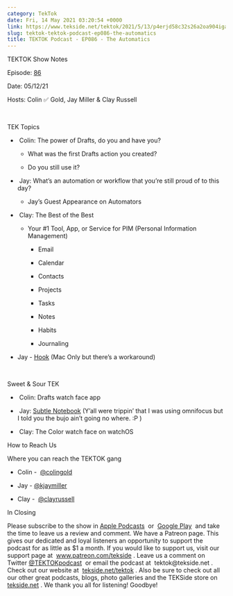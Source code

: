 ```yaml
---
category: TekTok
date: Fri, 14 May 2021 03:20:54 +0000
link: https://www.tekside.net/tektok/2021/5/13/p4erjd58c32s26a2oa904igauo0520
slug: tektok-tektok-podcast-ep086-the-automatics
title: TEKTOK Podcast - EP086 - The Automatics
---
```


<p class="">TEKTOK Show Notes</p><p class="">Episode: <a href="http://tekside.net/tektok?format=rss"><span>86</span></a></p><p class="">Date: 05/12/21</p><p class="">Hosts: Colin ✅ Gold, Jay Miller &amp; Clay Russell</p><p class=""><br /></p><p class="">TEK Topics</p><ul><li><p class="">&nbsp;Colin: The power of Drafts, do you and have you?</p><ul><li><p class="">What was the first Drafts action you created?</p></li><li><p class="">Do you still use it?</p></li></ul></li><li><p class="">&nbsp;Jay: What’s an automation or workflow that you’re still proud of to this day?</p><ul><li><p class="">Jay’s Guest Appearance on Automators</p></li></ul></li><li><p class="">&nbsp;Clay: The Best of the Best</p><ul><li><p class="">Your #1 Tool, App, or Service for PIM (Personal Information Management)</p><ul><li><p class="">Email&nbsp;</p></li><li><p class="">Calendar</p></li><li><p class="">Contacts</p></li><li><p class="">Projects&nbsp;</p></li><li><p class="">Tasks</p></li><li><p class="">Notes</p></li><li><p class="">Habits</p></li><li><p class="">Journaling&nbsp;</p></li></ul></li></ul></li></ul><ul><li><p class="">Jay - <a href="https://hookproductivity.com/"><span>Hook</span></a> (Mac Only but there’s a workaround)</p></li></ul><p class="">&nbsp;&nbsp;&nbsp; &nbsp;&nbsp;&nbsp; </p><p class="">Sweet &amp; Sour TEK</p><ul><li><p class="">&nbsp;Colin: Drafts watch face app</p></li><li><p class="">&nbsp;Jay: <a href="https://cottonbureau.com/products/the-subtle-notebook"><span>Subtle Notebook</span></a> (Y’all were trippin’ that I was using omnifocus but I told you the bujo ain’t going no where. :P )</p></li><li><p class="">&nbsp;Clay: The Color watch face on watchOS</p></li></ul><p class=""></p><p class="">How to Reach Us</p><p class="">Where you can reach the TEKTOK gang</p><ul><li><p class="">Colin -&nbsp; <a href="http://twitter.com/colingold"><span>@colingold</span></a>&nbsp;</p></li><li><p class="">Jay - <a href="http://twitter.com/kjaymiller"><span>@kjaymiller</span></a></p></li><li><p class="">Clay -&nbsp; <a href="http://twitter.com/clayrussell"><span>@clayrussell</span></a>&nbsp;&nbsp;</p></li></ul><p class=""></p><p class="">In Closing</p><p class="">Please subscribe to the show in <a href="https://podcasts.apple.com/us/podcast/tektok-podcast/id875056387"><span>Apple Podcasts</span></a>&nbsp; or&nbsp; <a href="https://goo.gl/app/playmusic?ibi=com.google.PlayMusic&amp;isi=691797987&amp;ius=googleplaymusic&amp;link=https://play.google.com/music/m/Ifbau5sq4uurrg4hifug5oacshq?t%3DTEKTOK_Podcast_-_The_TEKSide_Network"><span>Google Play</span></a>&nbsp; and take the time to leave us a review and comment. We have a Patreon page. This gives our dedicated and loyal listeners an opportunity to support the podcast for as little as $1 a month. If you would like to support us, visit our support page at&nbsp; <a href="http://www.patreon.com/tekside"><span>www.patreon.com/tekside</span></a> . Leave us a comment on Twitter <a href="http://twitter.com/%23!/TEKTOKpodcast"><span>@TEKTOKpodcast</span></a>&nbsp; or email the podcast at&nbsp; <span>tektok@tekside.net</span> . Check out our website at&nbsp; <a href="http://tekside.net/tektok/"><span>tekside.net/tektok</span></a> . Also be sure to check out all our other great podcasts, blogs, photo galleries and the TEKSide store on&nbsp; <a href="http://tekside.net/"><span>tekside.net</span></a> . We thank you all for listening! Goodbye!</p>